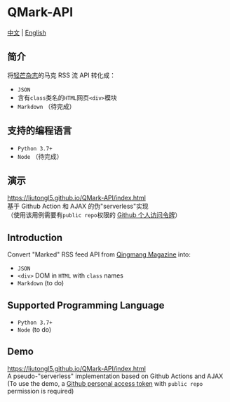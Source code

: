 # QMark-API
[中文](#user-content-简介) | [English](#user-content-introduction)

[QMagazine]: https://qingmang.me/app
[GithubToken-cn]: https://docs.github.com/cn/github/authenticating-to-github/creating-a-personal-access-token
[GithubToken-en]: https://docs.github.com/en/github/authenticating-to-github/creating-a-personal-access-token

## 简介
将[轻芒杂志][QMagazine]的马克 RSS 流 API 转化成：
+ `JSON`
+ 含有`class`类名的`HTML`网页`<div>`模块
+ `Markdown` （待完成）

## 支持的编程语言
+ `Python 3.7+`
+ `Node` （待完成）

## 演示
<https://liutongl5.github.io/QMark-API/index.html> <br>
基于 Github Action 和 AJAX 的伪"serverless"实现 <br>
（使用该用例需要有`public repo`权限的 [Github 个人访问令牌][GithubToken-en]）


## Introduction
Convert "Marked" RSS feed API from [Qingmang Magazine][QMagazine] into:
+ `JSON`
+ `<div>` DOM in `HTML` with `class` names
+ `Markdown` (to do)

## Supported Programming Language
+ `Python 3.7+`
+ `Node` (to do)

## Demo
<https://liutongl5.github.io/QMark-API/index.html> <br>
A pseudo-"serverless" implementation based on Github Actions and AJAX <br>
(To use the demo, a [Github personal access token][GithubToken-en] with `public repo` permission is required)
